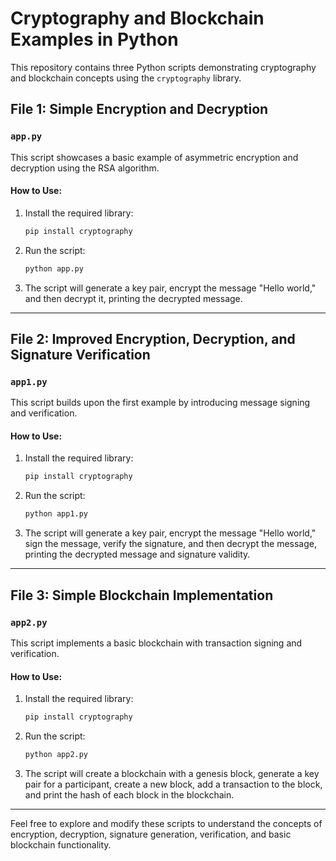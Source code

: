 # Cryptography and Blockchain Examples in Python

This repository contains three Python scripts demonstrating cryptography and blockchain concepts using the `cryptography` library.

## File 1: Simple Encryption and Decryption

### `app.py`

This script showcases a basic example of asymmetric encryption and decryption using the RSA algorithm.

#### How to Use:

1. Install the required library:

    ```bash
    pip install cryptography
    ```

2. Run the script:

    ```bash
    python app.py
    ```

3. The script will generate a key pair, encrypt the message "Hello world," and then decrypt it, printing the decrypted message.

---

## File 2: Improved Encryption, Decryption, and Signature Verification

### `app1.py`

This script builds upon the first example by introducing message signing and verification.

#### How to Use:

1. Install the required library:

    ```bash
    pip install cryptography
    ```

2. Run the script:

    ```bash
    python app1.py
    ```

3. The script will generate a key pair, encrypt the message "Hello world," sign the message, verify the signature, and then decrypt the message, printing the decrypted message and signature validity.

---

## File 3: Simple Blockchain Implementation

### `app2.py`

This script implements a basic blockchain with transaction signing and verification.

#### How to Use:

1. Install the required library:

    ```bash
    pip install cryptography
    ```

2. Run the script:

    ```bash
    python app2.py
    ```

3. The script will create a blockchain with a genesis block, generate a key pair for a participant, create a new block, add a transaction to the block, and print the hash of each block in the blockchain.

---

Feel free to explore and modify these scripts to understand the concepts of encryption, decryption, signature generation, verification, and basic blockchain functionality.

